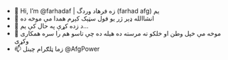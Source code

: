- 👋 Hi, I’m @farhadaf | زه فرهاد وردگ (farhad afg) یم
- 👀 انشاالله ډېر ژر یو فول سټېک کېږم همدا مې موخه ده 
- 🌱 د زده کړې په حال کې یم...
- 💞️ موخه مې خپل وطن او خلکو ته مرسته ده هیله ده چې تاسو هم را سره همکاری وکړی
- 📫 زما ټلګرام چینل @AfgPower 

<!---
farhadaf/farhadaf is a ✨ special ✨ repository because its `README.md` (this file) appears on your GitHub profile.
You can click the Preview link to take a look at your changes.
--->
